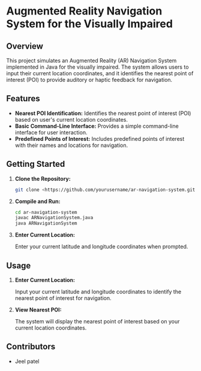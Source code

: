 # Augmented Reality Navigation System for the Visually Impaired

## Overview

This project simulates an Augmented Reality (AR) Navigation System implemented in Java for the visually impaired. The system allows users to input their current location coordinates, and it identifies the nearest point of interest (POI) to provide auditory or haptic feedback for navigation.

## Features

- **Nearest POI Identification:** Identifies the nearest point of interest (POI) based on user's current location coordinates.
- **Basic Command-Line Interface:** Provides a simple command-line interface for user interaction.
- **Predefined Points of Interest:** Includes predefined points of interest with their names and locations for navigation.

## Getting Started

1. **Clone the Repository:**
    
    ```bash
    git clone <https://github.com/yourusername/ar-navigation-system.git>
    
    ```
    
2. **Compile and Run:**
    
    ```bash
    cd ar-navigation-system
    javac ARNavigationSystem.java
    java ARNavigationSystem
    
    ```
    
3. **Enter Current Location:**
    
    Enter your current latitude and longitude coordinates when prompted.
    

## Usage

1. **Enter Current Location:**
    
    Input your current latitude and longitude coordinates to identify the nearest point of interest for navigation.
    
2. **View Nearest POI:**
    
    The system will display the nearest point of interest based on your current location coordinates.
    

## Contributors

- Jeel patel
